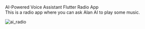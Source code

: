 AI-Powered Voice Assistant Flutter Radio App <br>
This is a radio app where you can ask Alan AI to play some music. 

![ai_radio](https://user-images.githubusercontent.com/89357402/178375503-8e4596be-4d76-4911-83b1-61e543de1dde.jpeg)

